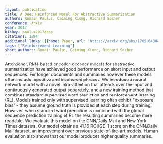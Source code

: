 ```yaml
---
layout: publication
title: A Deep Reinforced Model For Abstractive Summarization
authors: Romain Paulus, Caiming Xiong, Richard Socher
conference: Arxiv
year: 2017
bibkey: paulus2017deep
citations: 1294
additional_links: [{name: Paper, url: 'https://arxiv.org/abs/1705.04304'}]
tags: ["Reinforcement Learning"]
short_authors: Romain Paulus, Caiming Xiong, Richard Socher
---
```

Attentional, RNN-based encoder-decoder models for abstractive summarization
have achieved good performance on short input and output sequences. For longer
documents and summaries however these models often include repetitive and
incoherent phrases. We introduce a neural network model with a novel
intra-attention that attends over the input and continuously generated output
separately, and a new training method that combines standard supervised word
prediction and reinforcement learning (RL). Models trained only with supervised
learning often exhibit "exposure bias" - they assume ground truth is provided
at each step during training. However, when standard word prediction is
combined with the global sequence prediction training of RL the resulting
summaries become more readable. We evaluate this model on the CNN/Daily Mail
and New York Times datasets. Our model obtains a 41.16 ROUGE-1 score on the
CNN/Daily Mail dataset, an improvement over previous state-of-the-art models.
Human evaluation also shows that our model produces higher quality summaries.